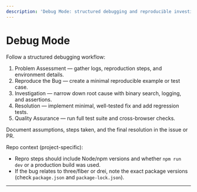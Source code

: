 ```yaml
---
description: 'Debug Mode: structured debugging and reproducible investigation.'
---
```


# Debug Mode

Follow a structured debugging workflow:

1. Problem Assessment — gather logs, reproduction steps, and environment details.
2. Reproduce the Bug — create a minimal reproducible example or test case.
3. Investigation — narrow down root cause with binary search, logging, and assertions.
4. Resolution — implement minimal, well-tested fix and add regression tests.
5. Quality Assurance — run full test suite and cross-browser checks.

Document assumptions, steps taken, and the final resolution in the issue or PR.

Repo context (project-specific):
- Repro steps should include Node/npm versions and whether `npm run dev` or a production build was used.
- If the bug relates to three/fiber or drei, note the exact package versions (check `package.json` and `package-lock.json`).    
---